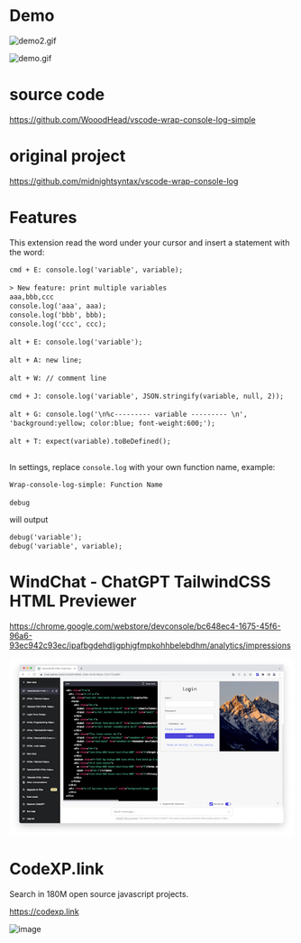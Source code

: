 # Demo
![demo2.gif](https://raw.githubusercontent.com/WooodHead/vscode-wrap-console-log-simple/master/demo2.gif)

![demo.gif](https://raw.githubusercontent.com/WooodHead/vscode-wrap-console-log-simple/master/demo.gif)
# source code
https://github.com/WooodHead/vscode-wrap-console-log-simple

# original project
https://github.com/midnightsyntax/vscode-wrap-console-log

# Features

This extension read the word under your cursor and insert a statement with the word:

```
cmd + E: console.log('variable', variable);

> New feature: print multiple variables
aaa,bbb,ccc
console.log('aaa', aaa);
console.log('bbb', bbb);
console.log('ccc', ccc);

alt + E: console.log('variable');

alt + A: new line;

alt + W: // comment line

cmd + J: console.log('variable', JSON.stringify(variable, null, 2));

alt + G: console.log('\n%c--------- variable --------- \n', 'background:yellow; color:blue; font-weight:600;');

alt + T: expect(variable).toBeDefined();


```

In settings, replace `console.log` with your own function name,
example:

```
Wrap-console-log-simple: Function Name

debug
```

will output
```
debug('variable');
debug('variable', variable);
```

# WindChat - ChatGPT TailwindCSS HTML Previewer

https://chrome.google.com/webstore/devconsole/bc648ec4-1675-45f6-96a6-93ec942c93ec/ipafbgdehdljgphjgfmpkohhbelebdhm/analytics/impressions

![](./images/2023-05-08-18-43-11.png)


# CodeXP.link
Search in 180M open source javascript projects.

https://codexp.link

![image](https://user-images.githubusercontent.com/5668806/145698450-659d32f8-94d0-4a3e-8adc-fb66443e33dd.png)


